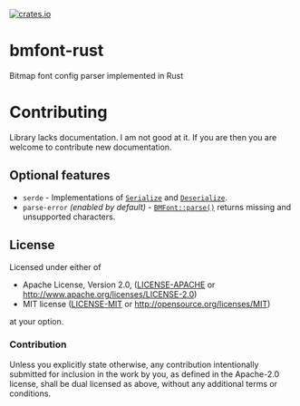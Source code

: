 [![crates.io](https://img.shields.io/crates/v/bmfont.svg)](https://crates.io/crates/bmfont)

# bmfont-rust

Bitmap font config parser implemented in Rust

# Contributing

Library lacks documentation. I am not good at it. If you are then you are welcome to contribute new documentation.

## Optional features

* `serde` - Implementations of
[`Serialize`](https://docs.serde.rs/serde/ser/trait.Serialize.html) and
[`Deserialize`](https://docs.serde.rs/serde/de/trait.Deserialize.html).
* `parse-error` *(enabled by default)* -
  [`BMFont::parse()`](https://docs.rs/bmfont-rust/latest/bmfont/struct.BMFont.html#method.parse)
  returns missing and unsupported characters.

## License

Licensed under either of

 * Apache License, Version 2.0, ([LICENSE-APACHE](LICENSE-APACHE) or http://www.apache.org/licenses/LICENSE-2.0)
 * MIT license ([LICENSE-MIT](LICENSE-MIT) or http://opensource.org/licenses/MIT)

at your option.

### Contribution

Unless you explicitly state otherwise, any contribution intentionally
submitted for inclusion in the work by you, as defined in the Apache-2.0
license, shall be dual licensed as above, without any additional terms or
conditions.
